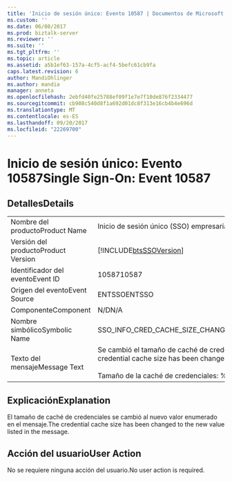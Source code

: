 ```yaml
---
title: 'Inicio de sesión único: Evento 10587 | Documentos de Microsoft'
ms.custom: ''
ms.date: 06/08/2017
ms.prod: biztalk-server
ms.reviewer: ''
ms.suite: ''
ms.tgt_pltfrm: ''
ms.topic: article
ms.assetid: a5b1ef63-157a-4cf5-acf4-5befc61cb9fa
caps.latest.revision: 6
author: MandiOhlinger
ms.author: mandia
manager: anneta
ms.openlocfilehash: 2ebfd40fe25788ef09f1e7e7f10de876f2334477
ms.sourcegitcommit: cb908c540d8f1a692d01dc8f313e16cb4b4e696d
ms.translationtype: MT
ms.contentlocale: es-ES
ms.lasthandoff: 09/20/2017
ms.locfileid: "22269700"
---
```

# <a name="single-sign-on-event-10587"></a><span data-ttu-id="b3df7-102">Inicio de sesión único: Evento 10587</span><span class="sxs-lookup"><span data-stu-id="b3df7-102">Single Sign-On: Event 10587</span></span>
## <a name="details"></a><span data-ttu-id="b3df7-103">Detalles</span><span class="sxs-lookup"><span data-stu-id="b3df7-103">Details</span></span>  
  
|||  
|-|-|  
|<span data-ttu-id="b3df7-104">Nombre del producto</span><span class="sxs-lookup"><span data-stu-id="b3df7-104">Product Name</span></span>|<span data-ttu-id="b3df7-105">Inicio de sesión único (SSO) empresarial</span><span class="sxs-lookup"><span data-stu-id="b3df7-105">Enterprise Single Sign-On</span></span>|  
|<span data-ttu-id="b3df7-106">Versión del producto</span><span class="sxs-lookup"><span data-stu-id="b3df7-106">Product Version</span></span>|[!INCLUDE[btsSSOVersion](../includes/btsssoversion-md.md)]|  
|<span data-ttu-id="b3df7-107">Identificador del evento</span><span class="sxs-lookup"><span data-stu-id="b3df7-107">Event ID</span></span>|<span data-ttu-id="b3df7-108">10587</span><span class="sxs-lookup"><span data-stu-id="b3df7-108">10587</span></span>|  
|<span data-ttu-id="b3df7-109">Origen del evento</span><span class="sxs-lookup"><span data-stu-id="b3df7-109">Event Source</span></span>|<span data-ttu-id="b3df7-110">ENTSSO</span><span class="sxs-lookup"><span data-stu-id="b3df7-110">ENTSSO</span></span>|  
|<span data-ttu-id="b3df7-111">Componente</span><span class="sxs-lookup"><span data-stu-id="b3df7-111">Component</span></span>|<span data-ttu-id="b3df7-112">N/D</span><span class="sxs-lookup"><span data-stu-id="b3df7-112">N/A</span></span>|  
|<span data-ttu-id="b3df7-113">Nombre simbólico</span><span class="sxs-lookup"><span data-stu-id="b3df7-113">Symbolic Name</span></span>|<span data-ttu-id="b3df7-114">SSO_INFO_CRED_CACHE_SIZE_CHANGED</span><span class="sxs-lookup"><span data-stu-id="b3df7-114">SSO_INFO_CRED_CACHE_SIZE_CHANGED</span></span>|  
|<span data-ttu-id="b3df7-115">Texto del mensaje</span><span class="sxs-lookup"><span data-stu-id="b3df7-115">Message Text</span></span>|<span data-ttu-id="b3df7-116">Se cambió el tamaño de caché de credenciales para este servidor de SSO.%r</span><span class="sxs-lookup"><span data-stu-id="b3df7-116">The credential cache size has been changed for this SSO server.%r</span></span><br /><br /> <span data-ttu-id="b3df7-117">Tamaño de la caché de credenciales: %1</span><span class="sxs-lookup"><span data-stu-id="b3df7-117">Credential Cache Size: %1</span></span>|  
  
## <a name="explanation"></a><span data-ttu-id="b3df7-118">Explicación</span><span class="sxs-lookup"><span data-stu-id="b3df7-118">Explanation</span></span>  
 <span data-ttu-id="b3df7-119">El tamaño de caché de credenciales se cambió al nuevo valor enumerado en el mensaje.</span><span class="sxs-lookup"><span data-stu-id="b3df7-119">The credential cache size has been changed to the new value listed in the message.</span></span>  
  
## <a name="user-action"></a><span data-ttu-id="b3df7-120">Acción del usuario</span><span class="sxs-lookup"><span data-stu-id="b3df7-120">User Action</span></span>  
 <span data-ttu-id="b3df7-121">No se requiere ninguna acción del usuario.</span><span class="sxs-lookup"><span data-stu-id="b3df7-121">No user action is required.</span></span>